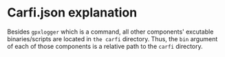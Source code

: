# Carfi.json explanation
Besides `gpxlogger` which is a command, all other components' excutable binaries/scripts are located in `the carfi` directory.
Thus, the `bin` argument of each of those components is a relative path to the `carfi` directory.
